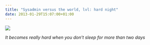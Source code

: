 ```yaml
---
title: "Sysadmin versus the world, lvl: hard night"
date: 2013-01-29T15:07:00+01:00
---
```



![]({attach}night-work.png)

_It becomes really hard when you don’t sleep for more than two days_
